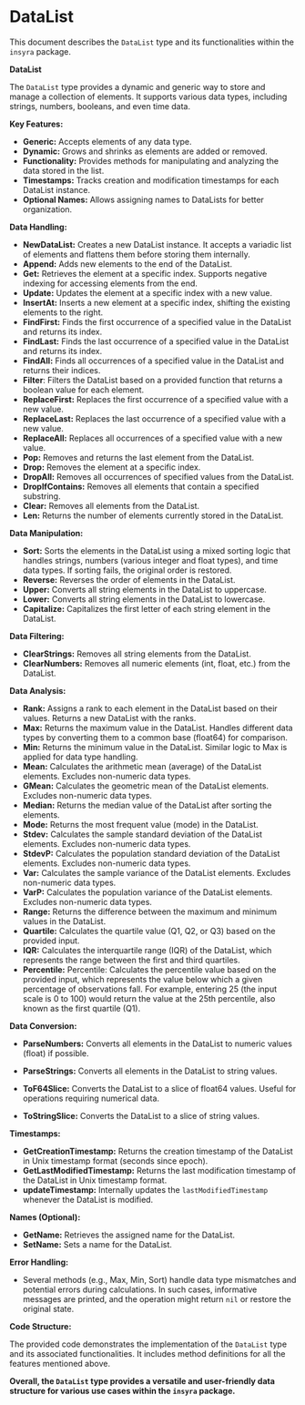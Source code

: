 # DataList

This document describes the `DataList` type and its functionalities within the `insyra` package.

**DataList**

The `DataList` type provides a dynamic and generic way to store and manage a collection of elements. It supports various data types, including strings, numbers, booleans, and even time data.

**Key Features:**

* **Generic:** Accepts elements of any data type.
* **Dynamic:** Grows and shrinks as elements are added or removed.
* **Functionality:** Provides methods for manipulating and analyzing the data stored in the list.
* **Timestamps:** Tracks creation and modification timestamps for each DataList instance.
* **Optional Names:** Allows assigning names to DataLists for better organization.

**Data Handling:**

* **NewDataList:** Creates a new DataList instance. It accepts a variadic list of elements and flattens them before storing them internally.
* **Append:** Adds new elements to the end of the DataList.
* **Get:** Retrieves the element at a specific index. Supports negative indexing for accessing elements from the end.
* **Update:** Updates the element at a specific index with a new value.
* **InsertAt:** Inserts a new element at a specific index, shifting the existing elements to the right.
* **FindFirst:** Finds the first occurrence of a specified value in the DataList and returns its index.
* **FindLast:** Finds the last occurrence of a specified value in the DataList and returns its index.
* **FindAll:** Finds all occurrences of a specified value in the DataList and returns their indices.
* **Filter**: Filters the DataList based on a provided function that returns a boolean value for each element.
* **ReplaceFirst:** Replaces the first occurrence of a specified value with a new value.
* **ReplaceLast:** Replaces the last occurrence of a specified value with a new value.
* **ReplaceAll:** Replaces all occurrences of a specified value with a new value.
* **Pop:** Removes and returns the last element from the DataList.
* **Drop:** Removes the element at a specific index.
* **DropAll:** Removes all occurrences of specified values from the DataList.
* **DropIfContains:** Removes all elements that contain a specified substring.
* **Clear:** Removes all elements from the DataList.
* **Len:** Returns the number of elements currently stored in the DataList.

**Data Manipulation:**

* **Sort:** Sorts the elements in the DataList using a mixed sorting logic that handles strings, numbers (various integer and float types), and time data types. If sorting fails, the original order is restored.
* **Reverse:** Reverses the order of elements in the DataList.
* **Upper:** Converts all string elements in the DataList to uppercase.
* **Lower:** Converts all string elements in the DataList to lowercase.
* **Capitalize:** Capitalizes the first letter of each string element in the DataList.

**Data Filtering:**

* **ClearStrings:** Removes all string elements from the DataList.
* **ClearNumbers:** Removes all numeric elements (int, float, etc.) from the DataList.

**Data Analysis:**

* **Rank:** Assigns a rank to each element in the DataList based on their values. Returns a new DataList with the ranks.
* **Max:** Returns the maximum value in the DataList. Handles different data types by converting them to a common base (float64) for comparison.
* **Min:** Returns the minimum value in the DataList. Similar logic to Max is applied for data type handling.
* **Mean:** Calculates the arithmetic mean (average) of the DataList elements. Excludes non-numeric data types.
* **GMean:** Calculates the geometric mean of the DataList elements. Excludes non-numeric data types.
* **Median:** Returns the median value of the DataList after sorting the elements.
* **Mode:** Returns the most frequent value (mode) in the DataList.
* **Stdev:** Calculates the sample standard deviation of the DataList elements. Excludes non-numeric data types.
* **StdevP:** Calculates the population standard deviation of the DataList elements. Excludes non-numeric data types.
* **Var:** Calculates the sample variance of the DataList elements. Excludes non-numeric data types.
* **VarP:** Calculates the population variance of the DataList elements. Excludes non-numeric data types.
* **Range:** Returns the difference between the maximum and minimum values in the DataList.
* **Quartile:** Calculates the quartile value (Q1, Q2, or Q3) based on the provided input.
* **IQR:** Calculates the interquartile range (IQR) of the DataList, which represents the range between the first and third quartiles.
* **Percentile:** Percentile: Calculates the percentile value based on the provided input, which represents the value below which a given percentage of observations fall. For example, entering 25 (the input scale is 0 to 100) would return the value at the 25th percentile, also known as the first quartile (Q1).

**Data Conversion:**

* **ParseNumbers:** Converts all elements in the DataList to numeric values (float) if possible.

* **ParseStrings:** Converts all elements in the DataList to string values.

* **ToF64Slice:** Converts the DataList to a slice of float64 values. Useful for operations requiring numerical data.

* **ToStringSlice:** Converts the DataList to a slice of string values.

**Timestamps:**

* **GetCreationTimestamp:** Returns the creation timestamp of the DataList in Unix timestamp format (seconds since epoch).
* **GetLastModifiedTimestamp:** Returns the last modification timestamp of the DataList in Unix timestamp format.
* **updateTimestamp:** Internally updates the `lastModifiedTimestamp` whenever the DataList is modified.

**Names (Optional):**

* **GetName:** Retrieves the assigned name for the DataList.
* **SetName:** Sets a name for the DataList.

**Error Handling:**

* Several methods (e.g., Max, Min, Sort) handle data type mismatches and potential errors during calculations. In such cases, informative messages are printed, and the operation might return `nil` or restore the original state.

**Code Structure:**

The provided code demonstrates the implementation of the `DataList` type and its associated functionalities. It includes method definitions for all the features mentioned above.

**Overall, the `DataList` type provides a versatile and user-friendly data structure  for various use cases within the `insyra` package.**